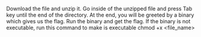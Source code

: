 Download the file and unzip it. Go inside of the unzipped file and press Tab key until the end of the directory. At the end, you will be greeted by a binary which gives us the flag. Run the binary and get the flag. If the binary is not executable, run this command to make is executable chmod +x <file_name>